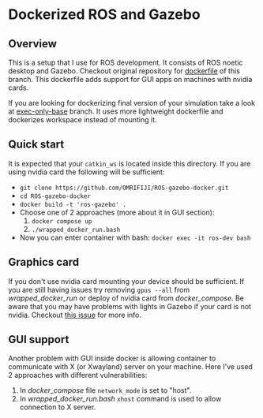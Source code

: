 # Dockerized ROS and Gazebo

## Overview
This is a setup that I use for ROS development. 
It consists of ROS noetic desktop and Gazebo.
Checkout original repository for [dockerfile](https://github.com/athackst/dockerfiles) of this branch.
This dockerfile adds support for GUI apps on machines with nvidia cards. 

If you are looking for dockerizing final version of your simulation take a look at 
[exec-only-base](https://github.com/OMRIFIJI/ROS-gazebo-docker/tree/exec-only-base) branch.
It uses more lightweight dockerfile and dockerizes workspace instead of mounting it.

## Quick start
It is expected that your `catkin_ws` is located inside this directory.
If you are using nvidia card the following will be sufficient:
* `git clone https://github.com/OMRIFIJI/ROS-gazebo-docker.git`
* `cd ROS-gazebo-docker`
* `docker build -t 'ros-gazebo' .`
* Choose one of 2 approaches (more about it in GUI section):
    1. `docker compose up`
    2. `./wrapped_docker_run.bash`
* Now you can enter container with bash: `docker exec -it ros-dev bash`

## Graphics card
If you don't use nvidia card mounting your device should be sufficient.
If you are still having issues try removing `gpus --all` from *wrapped_docker_run* 
or deploy of nvidia card from *docker_compose*.
Be aware that you may have problems with lights in Gazebo if your card is not nvidia. 
Checkout [this issue](https://github.com/gazebosim/gazebo-classic/issues/2623) for more info.

## GUI support
Another problem with GUI inside docker is allowing container to communicate with X (or Xwayland) server on your machine.
Here I've used 2 approaches with different vulnerabilities:
1. In *docker_compose* file `network_mode` is set to "host".
2. In *wrapped_docker_run.bash* `xhost` command is used to allow connection to X server.
